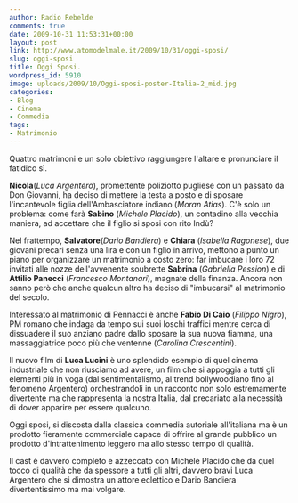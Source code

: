 ```yaml
---
author: Radio Rebelde
comments: true
date: 2009-10-31 11:53:31+00:00
layout: post
link: http://www.atomodelmale.it/2009/10/31/oggi-sposi/
slug: oggi-sposi
title: Oggi Sposi.
wordpress_id: 5910
image: uploads/2009/10/Oggi-sposi-poster-Italia-2_mid.jpg
categories:
- Blog
- Cinema
- Commedia
tags:
- Matrimonio
---
```


Quattro matrimoni e un solo obiettivo raggiungere l'altare e pronunciare il fatidico sì.

**Nicola**(_Luca Argentero_), promettente poliziotto pugliese con un passato da Don Giovanni, ha deciso di mettere la testa a posto e di sposare l'incantevole figlia dell'Ambasciatore indiano (_Moran Atias_). C'è solo un problema: come farà **Sabino** (_Michele Placido_), un contadino alla vecchia maniera, ad accettare che il figlio si sposi con rito Indù?

Nel frattempo, **Salvatore**(_Dario Bandiera_) e **Chiara** (_Isabella Ragonese_), due giovani precari senza una lira e con un figlio in arrivo, mettono a punto un piano per organizzare un matrimonio a costo zero: far imbucare i loro 72 invitati alle nozze dell'avvenente soubrette **Sabrina** (_Gabriella Pession_) e di **Attilio Panecci** (_Francesco Montanari_), magnate della finanza. Ancora non sanno però che anche qualcun altro ha deciso di "imbucarsi" al matrimonio del secolo.

Interessato al matrimonio di Pennacci è anche **Fabio Di Caio** (_Filippo Nigro_), PM romano che indaga da tempo sui suoi loschi traffici mentre cerca di dissuadere il suo anziano padre dallo sposare la sua nuova fiamma, una massaggiatrice poco più che ventenne (_Carolina Crescentini_).

Il nuovo film di **Luca Lucini** è uno splendido esempio di quel cinema industriale che non riusciamo ad avere, un film che si appoggia a tutti gli elementi più in voga (dal sentimentalismo, al trend bollywoodiano fino al fenomeno Argentero) orchestrandoli in un racconto non solo estremamente divertente ma che rappresenta la nostra Italia, dal precariato alla necessità di dover apparire per essere qualcuno.

Oggi sposi, si discosta dalla classica commedia autoriale all'italiana ma è un prodotto fieramente commerciale capace di offrire al grande pubblico un prodotto d'intrattenimento leggero ma allo stesso tempo di qualità.

Il cast è davvero completo e azzeccato con Michele Placido che da quel tocco di qualità che da spessore a tutti gli altri, davvero bravi Luca Argentero che si dimostra un attore eclettico e Dario Bandiera divertentissimo ma mai volgare.
